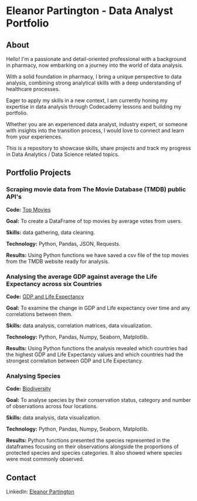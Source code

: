 # Eleanor Partington - Data Analyst Portfolio
## About
Hello! I'm a passionate and detail-oriented professional with a background in pharmacy, now embarking on a journey into the world of data analysis. 

With a solid foundation in pharmacy, I bring a unique perspective to data analysis, combining strong analytical skills with a deep understanding of healthcare processes. 

Eager to apply my skills in a new context, I am currently honing my expertise in data analysis through Codecademy lessons and building my portfolio.

Whether you are an experienced data analyst, industry expert, or someone with insights into the transition process, I would love to connect and learn from your experiences.

This is a repository to showcase skills, share projects and track my progress in Data Analytics / Data Science related topics.

## Portfolio Projects

### Scraping movie data from The Movie Database (TMDB) public API's

**Code:** [Top Movies](https://github.com/eleanorpartington/portfolio/blob/main/Top%20Movies.ipynb)

**Goal:** To create a DataFrame of top movies by average votes from users.

**Skills:** data gathering, data cleaning.

**Technology:** Python, Pandas, JSON, Requests.

**Results:** Using Python functions we have saved a csv file of the top movies from the TMDB website ready for analysis. 

### Analysing the average GDP against average the Life Expectancy across six Countries

**Code:** [GDP and Life Expectancy](https://github.com/eleanorpartington/portfolio/blob/main/project%20gdp.ipynb)

**Goal:** To examine the change in GDP and Life expectancy over time and any correlations between them.

**Skills:** data analysis, correlation matrices, data visualization.

**Technology:** Python, Pandas, Numpy, Seaborn, Matplotlib.

**Results:** Using Python functions the analysis revealed which countries had the highest GDP and Life Expectancy values and which countries had the strongest correlation between GDP and Life Expectancy.

### Analysing Species

**Code:** [Biodiversity](https://github.com/eleanorpartington/portfolio/blob/main/biodiversity.ipynb)

**Goal:** To analyse species by their conservation status, category and number of observations across four locations.

**Skills:** data analysis, data visualization.

**Technology:** Python, Pandas, Numpy, Seaborn, Matplotlib.

**Results:** Python functions presented the species represented in the dataframes focusing on their observations alongside the proportions of protected species and species categories. It also showed where species were most commonly observed.


## Contact
LinkedIn: [Eleanor Partington](https://www.linkedin.com/in/eleanorpartington/)
